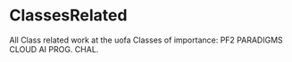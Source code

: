 # ClassesRelated
All Class related work at the uofa
Classes of importance:
PF2
PARADIGMS
CLOUD
AI
PROG. CHAL.
